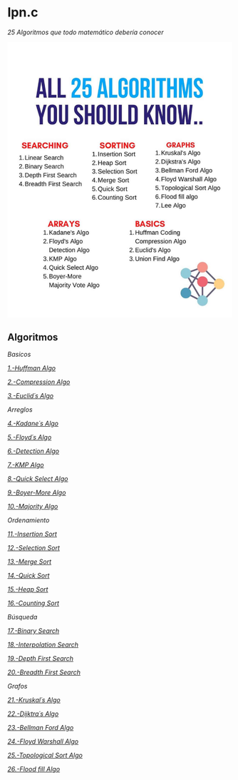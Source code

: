 # Ipn.c

_25 Algoritmos que todo matemático debería conocer_

<img src=/Recursos/25.jpeg alt="#"/>

## Algoritmos

_Basicos_

_[1.-Huffman Algo]()_

_[2.-Compression Algo]()_

_[3.-Euclid´s Algo]()_

_Arreglos_

_[4.-Kadane´s Algo]()_

_[5.-Floyd´s Algo]()_

_[6.-Detection Algo]()_

_[7.-KMP Algo]()_

_[8.-Quick Select Algo]()_

_[9.-Boyer-More Algo]()_

_[10.-Majority Algo]()_

_Ordenamiento_

_[11.-Insertion Sort]()_

_[12.-Selection Sort]()_

_[13.-Merge Sort]()_

_[14.-Quick Sort]()_

_[15.-Heap Sort]()_

_[16.-Counting Sort]()_

_Búsqueda_

_[17.-Binary Search]()_

_[18.-Interpolation Search]()_

_[19.-Depth First Search]()_

_[20.-Breadth First Search]()_

_Grafos_

_[21.-Kruskal´s Algo]()_

_[22.-Dijktra´s Algo]()_

_[23.-Bellman Ford Algo]()_

_[24.-Floyd Warshall Algo]()_

_[25.-Topological Sort Algo]()_

_[26.-Flood fill Algo]()_
